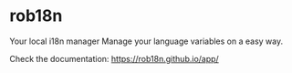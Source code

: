 # rob18n

Your local i18n manager
Manage your language variables on a easy way.

Check the documentation:
https://rob18n.github.io/app/
